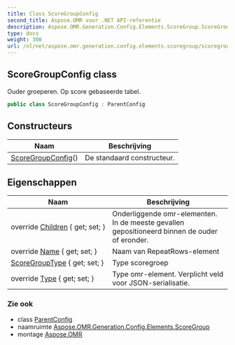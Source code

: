 ```yaml
---
title: Class ScoreGroupConfig
second_title: Aspose.OMR voor .NET API-referentie
description: Aspose.OMR.Generation.Config.Elements.ScoreGroup.ScoreGroupConfig klas. Ouder groeperen. Op score gebaseerde tabel.
type: docs
weight: 300
url: /nl/net/aspose.omr.generation.config.elements.scoregroup/scoregroupconfig/
---
```

## ScoreGroupConfig class

Ouder groeperen. Op score gebaseerde tabel.

```csharp
public class ScoreGroupConfig : ParentConfig
```

## Constructeurs

| Naam | Beschrijving |
| --- | --- |
| [ScoreGroupConfig](scoregroupconfig/)() | De standaard constructeur. |

## Eigenschappen

| Naam | Beschrijving |
| --- | --- |
| override [Children](../../aspose.omr.generation.config.elements.scoregroup/scoregroupconfig/children/) { get; set; } | Onderliggende omr-elementen. In de meeste gevallen gepositioneerd binnen de ouder of eronder. |
| override [Name](../../aspose.omr.generation.config.elements.scoregroup/scoregroupconfig/name/) { get; set; } | Naam van RepeatRows-element |
| [ScoreGroupType](../../aspose.omr.generation.config.elements.scoregroup/scoregroupconfig/scoregrouptype/) { get; set; } | Type scoregroep |
| override [Type](../../aspose.omr.generation.config.elements.scoregroup/scoregroupconfig/type/) { get; set; } | Type omr-element. Verplicht veld voor JSON-serialisatie. |

### Zie ook

* class [ParentConfig](../../aspose.omr.generation.config/parentconfig/)
* naamruimte [Aspose.OMR.Generation.Config.Elements.ScoreGroup](../../aspose.omr.generation.config.elements.scoregroup/)
* montage [Aspose.OMR](../../)


